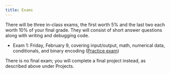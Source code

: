 ```yaml
---
title: Exams
---
```


There will be three in-class exams, the first worth 5% and the last
two each worth 10% of your final grade. They will consist of short
answer questions along with writing and debugging code.

- Exam 1: Friday, February 9, covering input/output, math, numerical
  data, conditionals, and binary encoding ([Practice
  exam](static/exam1-practice-s18.pdf))

<!-- -   Exam 2: Wednesday, March 8, covering functions, while and for loops, lists and -->
<!--     strings ([Practice exam](static/exam2-practice.pdf); [Practice exam solution code](static/exam2-practice.py); [Bonus functions](http://mgoadric.github.io/csci150/homework/bonusfunctions.html) due Wednesday after spring break (March 29)) -->
<!-- -   Exam 3: Friday, April 21, covering recursion, dictionaries and object-oriented -->
<!--     programming ([Practice problems](static/exam3-practice.pdf), [exam3-review.py](static/exam3-review.py)) -->

There is no final exam; you will complete a final project instead, as
described above under Projects.
